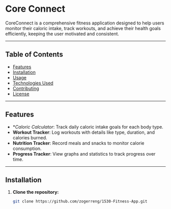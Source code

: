 # Core Connect 
CoreConnect is a comprehensive fitness application designed to help users monitor their caloric intake, track workouts, and achieve their health goals efficiently, keeping the user motivated and consistent.

---

##  Table of Contents
- [Features](#features)
- [Installation](#installation)
- [Usage](#usage)
- [Technologies Used](#technologies-used)
- [Contributing](#contributing)
- [License](#license)

---

##  Features

- **Caloric Calculator*: Track daily caloric intake goals for each body type.
- **Workout Tracker**: Log workouts with details like type, duration, and calories burned.
- **Nutrition Tracker**: Record meals and snacks to monitor calorie consumption.
- **Progress Tracker**: View graphs and statistics to track progress over time.

---

##  Installation

1. **Clone the repository:**
   ```bash
   git clone https://github.com/zogerreng/1530-Fitness-App.git


